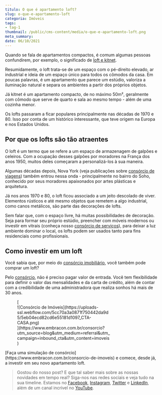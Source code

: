 ```yaml
---
titulo: O que é apartamento loft?
slug: o-que-e-apartamento-loft
categoria: Imóveis
tags:
- tag-1
thumbnail: /public/cms-content/media/o-que-e-apartamento-loft.png
meta_summary: 
date: 06/10/2021
---
```

Quando se fala de apartamentos compactos, é comum algumas pessoas confundirem, por exemplo, o significado de [loft e kitnet](https://www.embracon.com.br/blog/qual-a-diferenca-entre-flat-e-kitnet).

Resumidamente, o loft trata-se de um espaço com o pé-direito elevado, ar industrial e ideia de um espaço único para todos os cômodos da casa. Em poucas palavras, é um apartamento que parece um estúdio, valoriza a iluminação natural e separa os ambientes a partir dos próprios objetos.

Já kitnet é um apartamento compacto, de no máximo 50m², geralmente com cômodo que serve de quarto e sala ao mesmo tempo - além de uma cozinha menor.

Os lofts passaram a ficar populares principalmente nas décadas de 1970 e 80. Isso por conta de um histórico interessante, que teve origem na Europa e nos Estados Unidos.

Por que os lofts são tão atraentes
----------------------------------

O loft é um termo que se refere a um espaço de armazenagem de galpões e celeiros. Com a ocupação desses galpões por moradores na França dos anos 1950, muitos deles começaram a personalizá-los à sua maneira.

Algumas décadas depois, Nova York (veja publicações sobre [consórcio de viagens](https://www.embracon.com.br/category/viagens)) também entrou nessa onda - principalmente no bairro do Soho, conhecido por seus moradores apaixonados por artes plásticas e arquitetura.

Já nos anos 1970 e 80, o loft ficou associado a um jeito descolado de viver. Elementos rústicos e até mesmo objetos que remetem a algo industrial, como canos metálicos, são parte das decorações de lofts.

Sem falar que, com o espaço livre, há muitas possibilidades de decoração. Seja para formar seu próprio estúdio, preencher com móveis modernos ou investir em vitrais (conheça nosso [consórcio de serviços](https://www.embracon.com.br/consorcio-servicos)), para deixar a luz ambiente dominar o local, os lofts podem ser usados tanto para fins residenciais como profissionais.

Como investir em um loft
------------------------

Você sabia que, por meio do [consórcio imobiliário](https://www.embracon.com.br/blog/por-que-contratar-o-consorcio-imobiliario-embracon), você também pode comprar um loft?

Pelo [consórcio](https://www.embracon.com.br), não é preciso pagar valor de entrada. Você tem flexibilidade para definir o valor das mensalidades e da carta de crédito, além de contar com a credibilidade de uma administradora que realiza sonhos há mais de 30 anos.

<figure class="w-richtext-figure-type-image w-richtext-align-center" style="max-width:310px">[<div>![Consórcio de Imóveis](https://uploads-ssl.webflow.com/5cc70a3a0871f750442da9d5/5eb04ecd82cd6e55181d1097_CTA-CASA.png)</div>](https://www.embracon.com.br/consorcio?utm_source=blog&utm_medium=referral&utm_campaign=inbound_cta&utm_content=imoveis)</figure>[Faça uma simulação de consórcio](https://www.embracon.com.br/consorcio-de-imoveis) e comece, desde já, a investir em seu novo apartamento loft.

> Gostou do nosso post? E que tal saber mais sobre as nossas novidades em tempo real? Siga-nos nas redes sociais e veja tudo na sua timeline. Estamos no [Facebook](https://www.facebook.com/embracon/), [Instagram](https://www.instagram.com/embraconoficial/), [Twitter](https://twitter.com/embracon) e [LinkedIn](https://www.linkedin.com/company/1018875/), além de um canal incrível no [YouTube](https://www.youtube.com/channel/UCL-Y0mv9zc73Iek48NLUBzQ).
